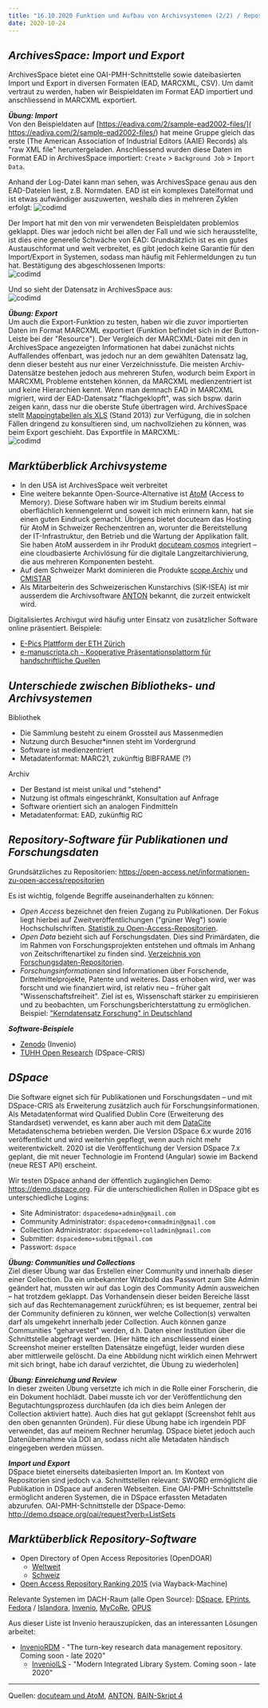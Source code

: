 ```yaml
---
title: "16.10.2020 Funktion und Aufbau von Archivsystemen (2/2) / Repository-Software für Publikationen und Forschungsdaten"
date: 2020-10-24
---
```


## *ArchivesSpace: Import und Export*

ArchivesSpace bietet eine OAI-PMH-Schnittstelle sowie dateibasierten Import und Export in diversen Formaten (EAD, MARCXML, CSV). Um damit vertraut zu werden, haben wir Beispieldaten im Format EAD importiert und anschliessend in MARCXML exportiert.  

***Übung: Import***  
Von den Beispieldaten auf [https://eadiva.com/2/sample-ead2002-files/]( https://eadiva.com/2/sample-ead2002-files/) hat meine Gruppe gleich das erste (The American Association of Industrial Editors (AAIE) Records) als "raw XML file" heruntergeladen. Anschliessend wurden diese Daten im Format EAD in ArchivesSpace importiert: `Create` > `Background Job` > `Import Data`.  

Anhand der Log-Datei kann man sehen, was ArchivesSpace genau aus den EAD-Dateien liest, z.B. Normdaten. EAD ist ein komplexes Dateiformat und ist etwas aufwändiger auszuwerten, weshalb dies in mehreren Zyklen erfolgt:
![codimd]({{site.baseurl}}/images/archivesspace-log.png)  

Der Import hat mit den von mir verwendeten Beispieldaten problemlos geklappt. Dies war jedoch nicht bei allen der Fall und wie sich herausstellte, ist dies eine generelle Schwäche von EAD: Grundsätzlich ist es ein gutes Austauschformat und weit verbreitet, es gibt jedoch keine Garantie für den Import/Export in Systemen, sodass man häufig mit Fehlermeldungen zu tun hat. Bestätigung des abgeschlossenen Imports:  
![codimd]({{site.baseurl}}/images/archivesspace-job.png)  

Und so sieht der Datensatz in ArchivesSpace aus:  
![codimd]({{site.baseurl}}/images/archivesspace-import.png)  

***Übung: Export***  
Um auch die Export-Funktion zu testen, haben wir die zuvor importierten Daten im Format MARCXML exportiert (Funktion befindet sich in der Button-Leiste bei der "Resource"). Der Vergleich der MARCXML-Datei mit den in ArchivesSpace angezeigten Informationen hat dabei zunächst nichts Auffallendes offenbart, was jedoch nur an dem gewählten Datensatz lag, denn dieser besteht aus nur einer Verzeichnisstufe. Die meisten Archiv-Datensätze bestehen jedoch aus mehreren Stufen, wodurch beim Export in MARCXML Probleme entstehen können, da MARCXML medienzentriert ist und keine Hierarchien kennt. Wenn man demnach EAD in MARCXML migriert, wird der EAD-Datensatz "flachgeklopft", was sich bspw. darin zeigen kann, dass nur die oberste Stufe übertragen wird. ArchivesSpace stellt [Mappingtabellen als XLS]( https://archivesspace.org/using-archivesspace/migration-tools-and-data-mapping) (Stand 2013) zur Verfügung, die in solchen Fällen dringend zu konsultieren sind, um nachvollziehen zu können, was beim Export geschieht. Das Exportfile in MARCXML:  
![codimd]({{site.baseurl}}/images/archivesspace-export.png)  

## *Marktüberblick Archivsysteme*  

* In den USA ist ArchivesSpace weit verbreitet
* Eine weitere bekannte Open-Source-Alternative ist [AtoM]( https://www.accesstomemory.org) (Access to Memory). Diese Software haben wir im Studium bereits einmal oberflächlich kennengelernt und soweit ich mich erinnern kann, hat sie einen guten Eindruck gemacht. Übrigens bietet docuteam das Hosting für AtoM in Schweizer Rechenzentren an, worunter die Bereitstellung der IT-Infrastruktur, den Betrieb und die Wartung der Applikation fällt. Sie haben AtoM ausserdem in ihr Produkt [docuteam cosmos]( https://www.docuteam.ch/angebot/digitales-archiv-docuteam-cosmos/) integriert – eine cloudbasierte Archivlösung für die digitale Langzeitarchivierung, die aus mehreren Komponenten besteht.
* Auf dem Schweizer Markt dominieren die Produkte [scope.Archiv](http://www.scope.ch) und [CMISTAR](https://www.cmiag.ch/cmistar)
* Als Mitarbeiterin des Schweizerischen Kunstarchivs (SIK-ISEA) ist mir ausserdem die Archivsoftware [ANTON]( https://www.anton.ch) bekannt, die zurzeit entwickelt wird. 

Digitalisiertes Archivgut wird häufig unter Einsatz von zusätzlicher Software online präsentiert. Beispiele:
* [E-Pics Plattform der ETH Zürich](https://www.e-pics.ethz.ch)
* [e-manuscripta.ch - Kooperative Präsentationsplattorm für handschriftliche Quellen](http://www.e-manuscripta.ch)

## *Unterschiede zwischen Bibliotheks- und Archivsystemen*  
 
Bibliothek  
* Die Sammlung besteht zu einem Grossteil aus Massenmedien
* Nutzung durch Besucher*innen steht im Vordergrund
* Software ist medienzentriert
* Metadatenformat: MARC21, zukünftig BIBFRAME (?)

Archiv
* Der Bestand ist meist unikal und "stehend"
* Nutzung ist oftmals eingeschränkt, Konsultation auf Anfrage
* Software orientiert sich an analogen Findmitteln
* Metadatenformat: EAD, zukünftig RiC

## *Repository-Software für Publikationen und Forschungsdaten*

Grundsätzliches zu Repositorien: https://open-access.net/informationen-zu-open-access/repositorien 

Es ist wichtig, folgende Begriffe auseinanderhalten zu können:  
* *Open Access* bezeichnet den freien Zugang zu Publikationen. Der Fokus liegt hierbei auf Zweitveröffentlichungen ("grüner Weg") sowie Hochschulschriften. [Statistik zu Open-Access-Repositorien]( https://v2.sherpa.ac.uk/view/repository_visualisations/1.html).
* *Open Data* bezieht sich auf Forschungsdaten. Dies sind Primärdaten, die im Rahmen von Forschungsprojekten entstehen und oftmals im Anhang von Zeitschriftenartikel zu finden sind. [Verzeichnis von Forschungsdaten-Repositorien]( https://www.re3data.org/search?query=).
* *Forschungsinformationen* sind Informationen über Forschende, Drittelmittelprojekte, Patente und weiteres. Dass erhoben wird, wer was forscht und wie finanziert wird, ist relativ neu – früher galt "Wissenschaftsfreiheit". Ziel ist es, Wissenschaft stärker zu empirisieren und zu beobachten, um Forschungsberichterstattung zu ermöglichen. Beispiel: ["Kerndatensatz Forschung" in Deutschland](https://kerndatensatz-forschung.de/version1/technisches_datenmodell/ER-Modell.html)

***Software-Beispiele***   
* [Zenodo](https://zenodo.org) (Invenio)
* [TUHH Open Research](https://tore.tuhh.de) (DSpace-CRIS)

## *DSpace*  
Die Software eignet sich für Publikationen und Forschungsdaten – und mit DSpace-CRIS als Erweiterung zusätzlich auch für Forschungsinformationen. Als Metadatenformat wird Qualified Dublin Core (Erweiterung des Standardset) verwendet, es kann aber auch mit dem [DataCite](https://schema.datacite.org/) Metadatenschema betrieben werden. Die Version DSpace 6.x wurde 2016 veröffentlicht und wird weiterhin gepflegt, wenn auch nicht mehr weiterentwickelt. 2020 ist die Veröffentlichung der Version DSpace 7.x geplant, die mit neuer Technologie im Frontend (Angular) sowie im Backend (neue REST API) erscheint.

Wir testen DSpace anhand der öffentlich zugänglichen Demo: https://demo.dspace.org. Für die unterschiedlichen Rollen in DSpace gibt es unterschiedliche Logins:
* Site Administrator: `dspacedemo+admin@gmail.com`
* Community Administrator: `dspacedemo+commadmin@gmail.com`
* Collection Administrator: `dspacedemo+colladmin@gmail.com`
* Submitter: `dspacedemo+submit@gmail.com`
* Passwort: `dspace`

***Übung: Communities und Collections***  
Ziel dieser Übung war das Erstellen einer Community und innerhalb dieser einer Collection. Da ein unbekannter Witzbold das Passwort zum Site Admin geändert hat, mussten wir auf das Login des Community Admin ausweichen – hat trotzdem geklappt. Das Vorhandensein dieser beiden Bereiche lässt sich auf das Rechtemanagement zurückführen; es ist bequemer, zentral bei der Community definieren zu können, wer welche Collection(s) verwalten darf als umgekehrt innerhalb jeder Collection. Auch können ganze Communities "geharvestet" werden, d.h. Daten einer Institution über die Schnittstelle abgefragt werden. [Hier hätte ich anschliessend einen Screenshot meiner erstellten Datensätze eingefügt, leider wurden diese aber mittlerweile gelöscht. Da eine Abbildung nicht wirklich einen Mehrwert mit sich bringt, habe ich darauf verzichtet, die Übung zu wiederholen]

***Übung: Einreichung und Review***  
In dieser zweiten Übung versetzte ich mich in die Rolle einer Forscherin, die ein Dokument hochlädt. Dabei musste ich vor der Veröffentlichung den Begutachtungsprozess durchlaufen (da ich dies beim Anlegen der Collection aktiviert hatte). Auch dies hat gut geklappt (Screenshot fehlt aus den oben genannten Gründen). Für diese Übung habe ich irgendein PDF verwendet, das auf meinem Rechner herumlag. DSpace bietet jedoch auch Datenübernahme via DOI an, sodass nicht alle Metadaten händisch eingegeben werden müssen.

***Import und Export***  
DSpace bietet einerseits dateibasierten Import an. Im Kontext von Repositorien sind jedoch v.a. Schnittstellen relevant: SWORD ermöglicht die Publikation in DSpace auf anderen Webseiten. Eine OAI-PMH-Schnittstelle ermöglicht anderen Systemen, die in DSpace erfassten Metadaten abzurufen. OAI-PMH-Schnittstelle der DSpace-Demo: http://demo.dspace.org/oai/request?verb=ListSets

## *Marktüberblick Repository-Software*  

* Open Directory of Open Access Repositories (OpenDOAR)
  * [Weltweit](https://v2.sherpa.ac.uk/view/repository_visualisations/1.html)
  * [Schweiz](https://v2.sherpa.ac.uk/view/repository_by_country/Switzerland.default.html)
* [Open Access Repository Ranking 2015](https://web.archive.org/web/20160110005003/http://repositoryranking.org/) (via Wayback-Machine)

Relevante Systemen im DACH-Raum (alle Open Source): [DSpace](https://www.dspace.org), [EPrints](https://www.eprints.org), [Fedora](http://fedorarepository.org) / [Islandora](https://islandora.ca), [Invenio](https://invenio-software.org), [MyCoRe](https://www.mycore.de), [OPUS](https://www.opus-repository.org)

Aus dieser Liste ist Invenio herauszupicken, das an interessanten Lösungen arbeitet:
* [InvenioRDM](https://invenio-software.org/products/rdm/) - "The turn-key research data management repository. Coming soon - late 2020"
  * [InvenioILS](https://invenio-software.org/products/ils/) - "Modern Integrated Library System. Coming soon - late 2020"

---
Quellen: [docuteam und AtoM]( https://www.docuteam.ch/angebot/digitales-archiv-docuteam-cosmos/atom-2/), [ANTON]( https://www.anton.ch), [BAIN-Skript 4]( https://bain.felixlohmeier.de/#/04_repository-software-fuer-publikationen-und-forschungsdaten)
